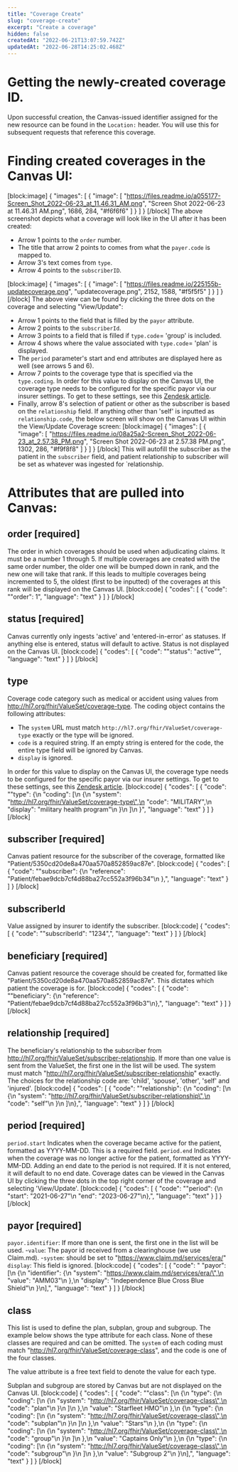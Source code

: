 ```yaml
---
title: "Coverage Create"
slug: "coverage-create"
excerpt: "Create a coverage"
hidden: false
createdAt: "2022-06-21T13:07:59.742Z"
updatedAt: "2022-06-28T14:25:02.468Z"
---
```

# Getting the newly-created coverage ID.
Upon successful creation, the Canvas-issued identifier assigned for the new resource can be found in the `Location:` header. You will use this for subsequent requests that reference this coverage.

# Finding created coverages in the Canvas UI:
[block:image]
{
  "images": [
    {
      "image": [
        "https://files.readme.io/a055177-Screen_Shot_2022-06-23_at_11.46.31_AM.png",
        "Screen Shot 2022-06-23 at 11.46.31 AM.png",
        1686,
        284,
        "#f6f6f6"
      ]
    }
  ]
}
[/block]
The above screenshot depicts what a coverage will look like in the UI after it has been created:
- Arrow 1 points to the `order` number. 
- The title that arrow 2 points to comes from what the `payer.code` is mapped to. 
- Arrow 3's text comes from `type`. 
- Arrow 4 points to the `subscriberID`.

[block:image]
{
  "images": [
    {
      "image": [
        "https://files.readme.io/225155b-updatecoverage.png",
        "updatecoverage.png",
        2152,
        1588,
        "#f5f5f5"
      ]
    }
  ]
}
[/block]
The above view can be found by clicking the three dots on the coverage and selecting "View/Update": 
- Arrow 1 points to the field that is filled by the `payor` attribute. 
- Arrow 2 points to the `subscriberId`. 
- Arrow 3 points to a field that is filled if `type.code`= 'group' is included. 
- Arrow 4 shows where the value associated with `type.code`= 'plan' is displayed. 
- The `period` parameter's start and end attributes are displayed here as well (see arrows 5 and 6). 
- Arrow 7 points to the coverage type that is specified via the `type.coding`. In order for this value to display on the Canvas UI, the coverage type needs to be configured for the specific payor via our insurer settings. To get to these settings, see this [Zendesk article](https://canvas-medical.zendesk.com/hc/en-us/articles/360062281054-Managing-Insurers).
- Finally, arrow 8's selection of patient or other as the subscriber is based on the `relationship` field. If anything other than 'self' is inputted as `relationship.code`, the below screen will show on the Canvas UI within the View/Update Coverage screen:
[block:image]
{
  "images": [
    {
      "image": [
        "https://files.readme.io/08a25a2-Screen_Shot_2022-06-23_at_2.57.38_PM.png",
        "Screen Shot 2022-06-23 at 2.57.38 PM.png",
        1302,
        286,
        "#f9f8f8"
      ]
    }
  ]
}
[/block]
This will autofill the subscriber as the patient in the `subscriber` field, and patient relationship to subscriber will be set as whatever was ingested for `relationship. 


# Attributes that are pulled into Canvas:

## order [required]

The order in which coverages should be used when adjudicating claims. It must be a number 1 through 5. If multiple coverages are created with the same order number, the older one will be bumped down in rank, and the new one will take that rank. If this leads to multiple coverages being incremented to 5, the oldest (first to be inputted) of the coverages at this rank will be displayed on the Canvas UI.
[block:code]
{
  "codes": [
    {
      "code": "\"order\": 1",
      "language": "text"
    }
  ]
}
[/block]
## status [required]

Canvas currently only ingests 'active' and 'entered-in-error' as statuses. If anything else is entered, status will default to active. Status is not displayed on the Canvas UI.
[block:code]
{
  "codes": [
    {
      "code": "\"status\": \"active\"",
      "language": "text"
    }
  ]
}
[/block]
## type

Coverage code category such as medical or accident using values from http://hl7.org/fhir/ValueSet/coverage-type. The coding object contains the following attributes: 

- The `system` URL must match `http://hl7.org/fhir/ValueSet/coverage-type` exactly or the type will be ignored.
- `code` is a required string. If an empty string is entered for the code, the entire type field will be ignored by Canvas. 
- `display` is ignored.

In order for this value to display on the Canvas UI, the coverage type needs to be configured for the specific payor via our insurer settings. To get to these settings, see this [Zendesk article](https://canvas-medical.zendesk.com/hc/en-us/articles/360062281054-Managing-Insurers).
[block:code]
{
  "codes": [
    {
      "code": "\"type\": {\n        \"coding\": [\n            {\n                \"system\": \"http://hl7.org/fhir/ValueSet/coverage-type\",\n                \"code\": \"MILITARY\",\n                \"display\": \"military health program\"\n            }\n        ]\n }",
      "language": "text"
    }
  ]
}
[/block]
## subscriber [required]

Canvas patient resource for the subscriber of the coverage, formatted like "Patient/5350cd20de8a470aa570a852859ac87e". 
[block:code]
{
  "codes": [
    {
      "code": "\"subscriber\": {\n      \"reference\": \"Patient/febae9dcb7cf4d88ba27cc552a3f96b34\"\n },",
      "language": "text"
    }
  ]
}
[/block]
## subscriberId

Value assigned by insurer to identify the subscriber.
[block:code]
{
  "codes": [
    {
      "code": "\"subscriberId\": \"1234\",",
      "language": "text"
    }
  ]
}
[/block]
## beneficiary [required]

Canvas patient resource the coverage should be created for, formatted like "Patient/5350cd20de8a470aa570a852859ac87e". This dictates which patient the coverage is for.
[block:code]
{
  "codes": [
    {
      "code": "\"beneficiary\": {\n        \"reference\": \"Patient/febae9dcb7cf4d88ba27cc552a3f96b3\"\n},",
      "language": "text"
    }
  ]
}
[/block]
## relationship [required]

The beneficiary's relationship to the subscriber from http://hl7.org/fhir/ValueSet/subscriber-relationship.  If more than one value is sent from the ValueSet, the first one in the list will be used. The system must match "http://hl7.org/fhir/ValueSet/subscriber-relationship" exactly. The choices for the relationship code are: 'child', 'spouse', 'other', 'self' and 'injured'. 
[block:code]
{
  "codes": [
    {
      "code": "\"relationship\": {\n   \"coding\": [\n       {\n          \"system\": \"http://hl7.org/fhir/ValueSet/subscriber-relationship\",\n          \"code\": \"self\"\n       }\n   ]\n},",
      "language": "text"
    }
  ]
}
[/block]
## period [required]

`period.start` Indicates when the coverage became active for the patient, formatted as YYYY-MM-DD. This is a required field.
`period.end` Indicates when the coverage was no longer active for the patient, formatted as YYYY-MM-DD. Adding an end date to the period is not required. If it is not entered, it will default to no end date. 
Coverage dates can be viewed in the Canvas UI by clicking the three dots in the top right corner of the coverage and selecting 'View/Update'. 
[block:code]
{
  "codes": [
    {
      "code": "\"period\": {\n    \"start\": \"2021-06-27\"\n    \"end\": \"2023-06-27\"\n},",
      "language": "text"
    }
  ]
}
[/block]
## payor [required]

`payor.identifier`: If more than one is sent, the first one in the list will be used.
         -`value`: The payor id received from a clearinghouse (we use Claim.md).
         -`system`: should be set to "https://www.claim.md/services/era/"
`display`: This field is ignored.
[block:code]
{
  "codes": [
    {
      "code": " \"payor\": [\n    {\n        \"identifier\": {\n            \"system\": \"https://www.claim.md/services/era/\",\n            \"value\": \"AMM03\"\n        },\n        \"display\": \"Independence Blue Cross Blue Shield\"\n    }\n],",
      "language": "text"
    }
  ]
}
[/block]
## class

This list is used to define the plan, subplan, group and subgroup. The example below shows the type attribute for each class. None of these classes are required and can be omitted. The `system` of each coding must match "http://hl7.org/fhir/ValueSet/coverage-class", and the code is one of the four classes. 

The value attribute is a free text field to denote the value for each type.

Subplan and subgroup are stored by Canvas but are not displayed on the Canvas UI.
[block:code]
{
  "codes": [
    {
      "code": "\"class\": [\n     {\n        \"type\": {\n            \"coding\": [\n                 {\n                    \"system\": \"http://hl7.org/fhir/ValueSet/coverage-class\",\n                    \"code\": \"plan\"\n                 }\n            ]\n       },\n       \"value\": \"Starfleet HMO\"\n     },\n     {\n        \"type\": {\n            \"coding\": [\n                 {\n                    \"system\": \"http://hl7.org/fhir/ValueSet/coverage-class\",\n                    \"code\": \"subplan\"\n                 }\n            ]\n       },\n       \"value\": \"Stars\"\n     },\n     {\n         \"type\": {\n             \"coding\": [\n                 {\n                     \"system\": \"http://hl7.org/fhir/ValueSet/coverage-class\",\n                     \"code\": \"group\"\n                 }\n              ]\n         },\n        \"value\": \"Captains Only\"\n      },\n      {\n        \"type\": {\n            \"coding\": [\n                 {\n                    \"system\": \"http://hl7.org/fhir/ValueSet/coverage-class\",\n                    \"code\": \"subgroup\"\n                 }\n            ]\n       },\n       \"value\": \"Subgroup 2\"\n     }\n],",
      "language": "text"
    }
  ]
}
[/block]